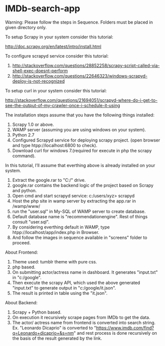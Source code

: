 # IMDb-search-app

Warning: Please follow the steps in Sequence.
Folders must be placed in given directory only.


To setup Scrapy in your system consider this tutorial:

http://doc.scrapy.org/en/latest/intro/install.html

To configure scrapyd service consider this tutorial:

1. http://stackoverflow.com/questions/28852258/scrapy-script-called-via-shell-exec-doesnt-perform
2. http://stackoverflow.com/questions/22646323/windows-scrapyd-deploy-is-not-recognized

To setup curl in your system consider this tutorial:

http://stackoverflow.com/questions/21694051/scrapyd-where-do-i-get-to-see-the-output-of-my-crawler-once-i-schedule-it-using


The installation steps assume that you have the following things installed:

1. Scrapy 1.0 or above.
2. WAMP server (assuming you are using windows on your system).
3. Python 2.7
4. Configured Scrapyd service for deploying scrapy project. (open browser and type htpp://localhost:6800 to check).
5. Download curl for windows 7.(required for execute in php the scrapy command).

In this tutorial, I’ll assume that everthing above is already installed on your system.

1. Extract the google.rar to "C:/" drive.
2. google.rar contains the backend logic of the project based on Scrapy and python.
3. Open cmd and start scrapyd service: c:/users/xyz> scrapyd
4. Host the php site in wamp server by extracting the app.rar in /wamp/www/ 
5. run the "user.sql" in My-SQL of WAMP server to create database.
6. Default database name is "recommendationengine". Rest of things consult "user.sql".
7. By considering everthing default in WAMP, type htpp://localhost/app/index.php in Browser.
8. And follow the images in sequence available in "screens" folder to proceed.

About Frontend:

1. Theme used: tumblr theme with pure css.
2. php based.
3. On submitting actor/actress name in dashboard. It generates "input.txt" in "c:/google".
4. Then execute the scrapy API, which used the above generated "input.txt" to generate output in "c:/google/it.json".
5. The result is printed in table using the "it.json".

About Backend:

1. Scrapy + Python based.
2. On execution it recursively scrape pages from IMDb to get the data.
3. The actor/ actress name from frontend is converted into search string.
Ex. "Leonardo Dicaprio" is converted to "https://www.imdb.com/find?q=Leonardo+dicaprio+&s=nm" and rest process is done recursively on the basis of the result generated by the link.


